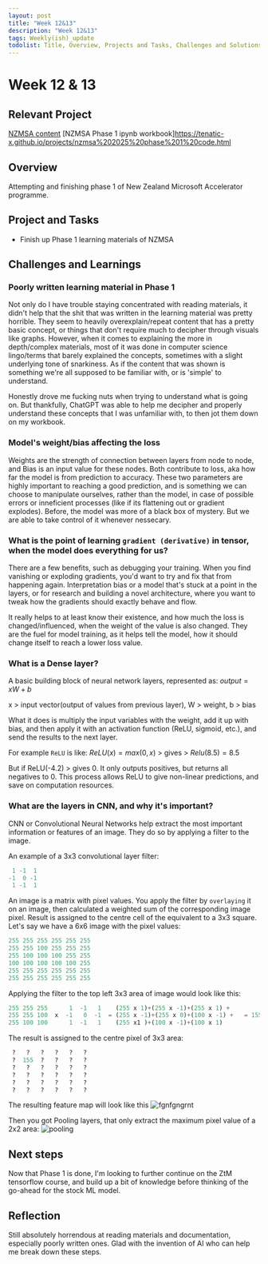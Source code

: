 ```yaml
---
layout: post
title: "Week 12&13"
description: "Week 12&13"
tags: Weekly(ish)_update
todolist: Title, Overview, Projects and Tasks, Challenges and Solutions, Learnings and Insights, Next Steps, Reflections
---
```


# Week 12 & 13

## Relevant Project
[NZMSA content](https://github.com/NZMSA/2025-Phase-1)
[NZMSA Phase 1 ipynb workbook]https://tenatic-x.github.io/projects/nzmsa%202025%20phase%201%20code.html


## Overview
Attempting and finishing phase 1 of New Zealand Microsoft Accelerator programme.

## Project and Tasks
* Finish up Phase 1 learning materials of NZMSA

## Challenges and Learnings

### Poorly written learning material in Phase 1
Not only do I have trouble staying concentrated with reading materials, it didn't help that the shit that was written in the learning material was pretty horrible. They seem to heavily overexplain/repeat content that has a pretty basic concept, or things that don't require much to decipher through visuals like graphs. However, when it comes to explaining the more in depth/complex materials, most of it was done in computer science lingo/terms that barely explained the concepts, sometimes with a slight underlying tone of snarkiness. As if the content that was shown is something we're all supposed to be familiar with, or is 'simple' to understand.

Honestly drove me fucking nuts when trying to understand what is going on. But thankfully, ChatGPT was able to help me decipher and properly understand these concepts that I was unfamiliar with, to then jot them down on my workbook.

### Model's weight/bias affecting the loss
Weights are the strength of connection between layers from node to node, and Bias is an input value for these nodes. Both contribute to loss, aka how far the model is from prediction to accuracy. These two parameters are highly important to reaching a good prediction, and is something we can choose to manipulate ourselves, rather than the model, in case of possible errors or inneficient processes (like if its flattening out or gradient explodes). Before, the model was more of a black box of mystery. But we are able to take control of it whenever nessecary.

### What is the point of learning `gradient (derivative)` in tensor, when the model does everything for us?
There are a few benefits, such as debugging your training. When you find vanishing or exploding gradients, you'd want to try and fix that from happening again. Interpretation bias or a model that's stuck at a point in the layers, or for research and building a novel architecture, where you want to tweak how the gradients should exactly behave and flow.

It really helps to at least know their existence, and how much the loss is changed/influenced, when the weight of the value is also changed. They are the fuel for model training, as it helps tell the model, how it should change itself to reach a lower loss value.

### What is a Dense layer?
A basic building block of neural network layers, represented as: $output = xW + b$

x > input vector(output of values from previous layer), W > weight, b > bias

What it does is multiply the input variables with the weight, add it up with bias, and then apply it with an activation function (ReLU, sigmoid, etc.), and send the results to the next layer.

For example `ReLU` is like: $ReLU(x) = max(0,x)$ > gives > $Relu(8.5) = 8.5$

But if ReLU(-4.2) > gives 0. It only outputs positives, but returns all negatives to 0. This process allows ReLU to give non-linear predictions, and save on computation resources.

### What are the layers in CNN, and why it's important?
CNN or Convolutional Neural Networks help extract the most important information or features of an image. They do so by applying a filter to the image.

An example of a 3x3 convolutional layer filter:

```python
 1 -1  1
-1  0 -1
 1 -1  1
```

An image is a matrix with pixel values. You apply the filter by `overlaying` it on an image, then calculated a weighted sum of the corresponding image pixel. Result is assigned to the centre cell of the equivalent to a 3x3 square. Let's say we have a 6x6 image with the pixel values:

```python
255 255 255 255 255 255 
255 255 100 255 255 255
255 100 100 100 255 255
100 100 100 100 100 255
255 255 255 255 255 255
255 255 255 255 255 255
```

Applying the filter to the top left 3x3 area of image would look like this:

```python
255 255 255      1  -1   1    (255 x 1)+(255 x -1)+(255 x 1) +
255 255 100  x  -1   0  -1  = (255 x -1)+(255 x 0)+(100 x -1) +   = 155
255 100 100      1  -1   1    (255 x1 )+(100 x -1)+(100 x 1)
```

The result is assigned to the centre pixel of 3x3 area:

```python
 ?   ?   ?   ?   ?   ?  
 ?  155  ?   ?   ?   ?
 ?   ?   ?   ?   ?   ?
 ?   ?   ?   ?   ?   ?
 ?   ?   ?   ?   ?   ?
 ?   ?   ?   ?   ?   ?
```

The resulting feature map will look like this
![fgnfgngrnt](https://github.com/user-attachments/assets/cf54c211-146d-4b55-aa70-3ab4bd4915a3)

Then you got Pooling layers, that only extract the maximum pixel value of a 2x2 area:
![pooling](https://github.com/user-attachments/assets/63b0bc4c-564f-4f29-9737-4c59da6fcf99)


## Next steps

Now that Phase 1 is done, I'm looking to further continue on the ZtM tensorflow course, and build up a bit of knowledge before thinking of the go-ahead for the stock ML model.

## Reflection

Still absolutely horrendous at reading materials and documentation, especially poorly written ones. Glad with the invention of AI who can help me break down these steps.
